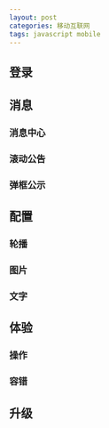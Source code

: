 ```yaml
---
layout: post
categories: 移动互联网
tags: javascript mobile
---
```


## 登录

## 消息

### 消息中心

### 滚动公告

### 弹框公示

## 配置

### 轮播

### 图片

### 文字

## 体验

### 操作

### 容错

## 升级

